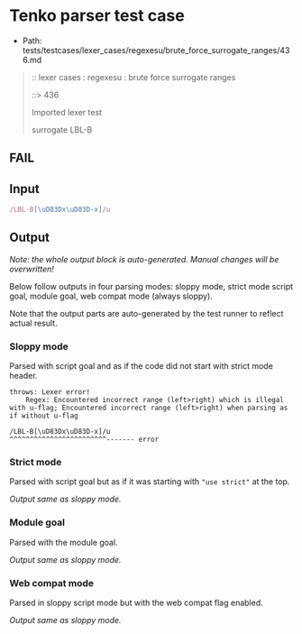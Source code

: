 # Tenko parser test case

- Path: tests/testcases/lexer_cases/regexesu/brute_force_surrogate_ranges/436.md

> :: lexer cases : regexesu : brute force surrogate ranges
>
> ::> 436
>
> Imported lexer test
>
> surrogate LBL-B

## FAIL

## Input

`````js
/LBL-B[\uD83Dx\uD83D-x]/u
`````

## Output

_Note: the whole output block is auto-generated. Manual changes will be overwritten!_

Below follow outputs in four parsing modes: sloppy mode, strict mode script goal, module goal, web compat mode (always sloppy).

Note that the output parts are auto-generated by the test runner to reflect actual result.

### Sloppy mode

Parsed with script goal and as if the code did not start with strict mode header.

`````
throws: Lexer error!
    Regex: Encountered incorrect range (left>right) which is illegal with u-flag; Encountered incorrect range (left>right) when parsing as if without u-flag

/LBL-B[\uD83Dx\uD83D-x]/u
^^^^^^^^^^^^^^^^^^^^^^^^------- error
`````

### Strict mode

Parsed with script goal but as if it was starting with `"use strict"` at the top.

_Output same as sloppy mode._

### Module goal

Parsed with the module goal.

_Output same as sloppy mode._

### Web compat mode

Parsed in sloppy script mode but with the web compat flag enabled.

_Output same as sloppy mode._
